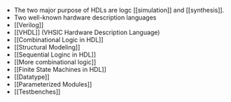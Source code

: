 - The two major purpose of HDLs are logc [[simulation]] and [[synthesis]].
- Two well-known hardware description languages
- [[Verilog]]
- [[VHDL]] (VHSIC Hardware Description Language)
- [[Combinational Logic in HDL]]
- [[Structural Modeling]]
- [[Sequential Loginc in HDL]]
- [[More combinational logic]]
- [[Finite State Machines in HDL]]
- [[Datatype]]
- [[Parameterized Modules]]
- [[Testbenches]]